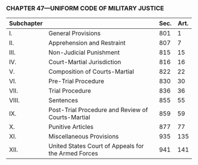 ### **CHAPTER 47—UNIFORM CODE OF MILITARY JUSTICE**
| Subchapter | &nbsp; | Sec. | Art. |
| --- | --- | --- | --- |
| I. | General Provisions | 801 | 1 |
| II. | Apprehension and Restraint | 807 | 7 |
| III. | Non-Judicial Punishment | 815 | 15 |
| IV. | Court-Martial Jurisdiction | 816 | 16 |
| V. | Composition of Courts-Martial | 822 | 22 |
| VI. | Pre-Trial Procedure | 830 | 30 |
| VII. | Trial Procedure | 836 | 36 |
| VIII. | Sentences | 855 | 55 |
| IX. | Post-Trial Procedure and Review of Courts-Martial | 859 | 59 |
| X. | Punitive Articles | 877 | 77 |
| XI. | Miscellaneous Provisions | 935 | 135 |
| XII. | United States Court of Appeals for the Armed Forces | 941 | 141 |